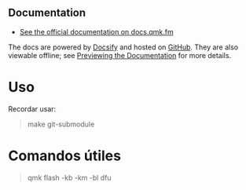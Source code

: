 ## Documentation

* [See the official documentation on docs.qmk.fm](https://docs.qmk.fm)

The docs are powered by [Docsify](https://docsify.js.org/) and hosted on [GitHub](/docs/). They are also viewable offline; see [Previewing the Documentation](https://docs.qmk.fm/#/contributing?id=previewing-the-documentation) for more details.

# Uso 
Recordar usar: 
> make git-submodule  

# Comandos útiles 
> qmk flash -kb <keyboard> -km <keymap> -bl dfu
